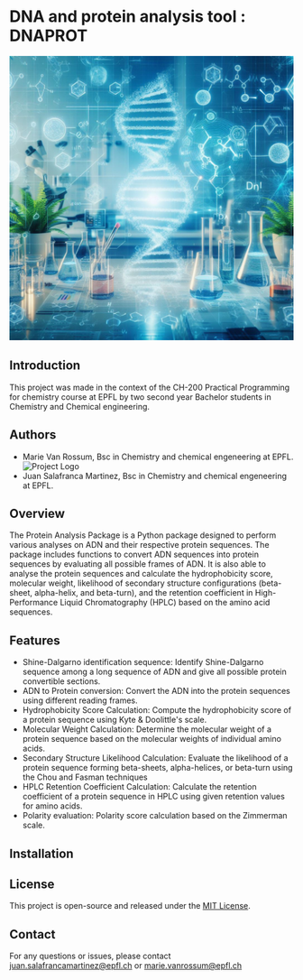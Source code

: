 # DNA and protein analysis tool : DNAPROT

![Project Logo](./assets/project_logo.jpg)

## Introduction
This project was made in the context of the CH-200 Practical Programming for chemistry course at EPFL by two second year Bachelor students in Chemistry and Chemical engineering. 

## Authors
- Marie Van Rossum, Bsc in Chemistry and chemical engeneering at EPFL. <img src="./assets/GitHub.png" alt="Project Logo" width="300" height="300">
- Juan Salafranca Martinez, Bsc in Chemistry and chemical engeneering at EPFL.

## Overview
The Protein Analysis Package is a Python package designed to perform various analyses on ADN and their respective protein sequences. The package includes functions to convert ADN sequences into protein sequences by evaluating all possible frames of ADN. It is also able to analyse the protein sequences and calculate the hydrophobicity score, molecular weight, likelihood of secondary structure configurations (beta-sheet, alpha-helix, and beta-turn), and the retention coefficient in High-Performance Liquid Chromatography (HPLC) based on the amino acid sequences.

## Features

- Shine-Dalgarno identification sequence: Identify Shine-Dalgarno sequence among a long sequence of ADN and give all possible protein convertible sections.
- ADN to Protein conversion: Convert the ADN into the protein sequences using different reading frames.
- Hydrophobicity Score Calculation: Compute the hydrophobicity score of a protein sequence using Kyte & Doolittle's scale.
- Molecular Weight Calculation: Determine the molecular weight of a protein sequence based on the molecular weights of individual amino acids.
- Secondary Structure Likelihood Calculation: Evaluate the likelihood of a protein sequence forming beta-sheets, alpha-helices, or beta-turn using the Chou and Fasman techniques
- HPLC Retention Coefficient Calculation: Calculate the retention coefficient of a protein sequence in HPLC using given retention values for amino acids.
- Polarity evaluation: Polarity score calculation based on the Zimmerman scale.
 
## Installation

## License
This project is open-source and released under the [MIT License](./LICENSE.txt).

## Contact
For any questions or issues, please contact juan.salafrancamartinez@epfl.ch or marie.vanrossum@epfl.ch
